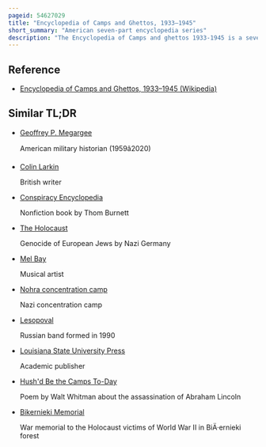 ```yaml
---
pageid: 54627029
title: "Encyclopedia of Camps and Ghettos, 1933–1945"
short_summary: "American seven-part encyclopedia series"
description: "The Encyclopedia of Camps and ghettos 1933-1945 is a seven-part Encyclopedia Series that explores the History of the Concentration Camps ghettos forced-labor Camps and other Sites of Detention Persecution or state-sponsored Murder of. The Series is produced by the united States holocaust memorial Museum and published by indiana University Press. Research began in 2000 ; the first Volume was published in 2009 ; and the final Volume is slated for Publication in 2025. Along with Entries on individual sites the Encyclopedias also contain historical Overviews for scholarly Reading."
---
```


## Reference

- [Encyclopedia of Camps and Ghettos, 1933–1945 (Wikipedia)](https://en.wikipedia.org/?curid=54627029)

## Similar TL;DR

- [Geoffrey P. Megargee](/tldr/en/geoffrey-p-megargee)

  American military historian (1959â2020)

- [Colin Larkin](/tldr/en/colin-larkin)

  British writer

- [Conspiracy Encyclopedia](/tldr/en/conspiracy-encyclopedia)

  Nonfiction book by Thom Burnett

- [The Holocaust](/tldr/en/the-holocaust)

  Genocide of European Jews by Nazi Germany

- [Mel Bay](/tldr/en/mel-bay)

  Musical artist

- [Nohra concentration camp](/tldr/en/nohra-concentration-camp)

  Nazi concentration camp

- [Lesopoval](/tldr/en/lesopoval)

  Russian band formed in 1990

- [Louisiana State University Press](/tldr/en/louisiana-state-university-press)

  Academic publisher

- [Hush'd Be the Camps To-Day](/tldr/en/hushd-be-the-camps-to-day)

  Poem by Walt Whitman about the assassination of Abraham Lincoln

- [Bikernieki Memorial](/tldr/en/bikernieki-memorial)

  War memorial to the Holocaust victims of World War II in BiÄ·ernieki forest
